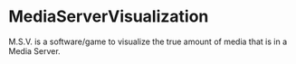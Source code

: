 # MediaServerVisualization
M.S.V. is a software/game to visualize the true amount of media that is in a Media Server.
